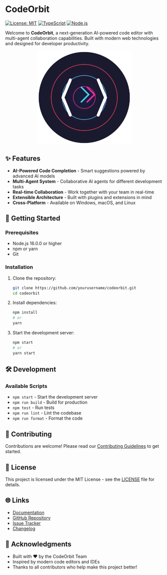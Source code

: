 # CodeOrbit

[![License: MIT](https://img.shields.io/badge/License-MIT-yellow.svg)](https://opensource.org/licenses/MIT)
[![TypeScript](https://img.shields.io/badge/TypeScript-3178C6?logo=typescript&logoColor=white)](https://www.typescriptlang.org/)
[![Node.js](https://img.shields.io/badge/Node.js-339933?logo=node.js&logoColor=white)](https://nodejs.org/)

Welcome to **CodeOrbit**, a next-generation AI-powered code editor with multi-agent collaboration capabilities. Built with modern web technologies and designed for developer productivity.

<div align="center">
  <img src="assets/logo.svg" alt="CodeOrbit Logo" width="300"/>
</div>

## ✨ Features

- **AI-Powered Code Completion** - Smart suggestions powered by advanced AI models
- **Multi-Agent System** - Collaborative AI agents for different development tasks
- **Real-time Collaboration** - Work together with your team in real-time
- **Extensible Architecture** - Built with plugins and extensions in mind
- **Cross-Platform** - Available on Windows, macOS, and Linux

## 🚀 Getting Started

### Prerequisites

- Node.js 16.0.0 or higher
- npm or yarn
- Git

### Installation

1. Clone the repository:
   ```bash
   git clone https://github.com/yourusername/codeorbit.git
   cd codeorbit
   ```

2. Install dependencies:
   ```bash
   npm install
   # or
   yarn
   ```

3. Start the development server:
   ```bash
   npm start
   # or
   yarn start
   ```

## 🛠 Development

### Available Scripts

- `npm start` - Start the development server
- `npm run build` - Build for production
- `npm test` - Run tests
- `npm run lint` - Lint the codebase
- `npm run format` - Format the code

## 🤝 Contributing

Contributions are welcome! Please read our [Contributing Guidelines](CONTRIBUTING.md) to get started.

## 📄 License

This project is licensed under the MIT License - see the [LICENSE](LICENSE) file for details.

## 🌐 Links

- [Documentation](https://docs.codeorbit.dev)
- [GitHub Repository](https://github.com/yourusername/codeorbit)
- [Issue Tracker](https://github.com/yourusername/codeorbit/issues)
- [Changelog](CHANGELOG.md)

## 🙏 Acknowledgments

- Built with ❤️ by the CodeOrbit Team
- Inspired by modern code editors and IDEs
- Thanks to all contributors who help make this project better!
